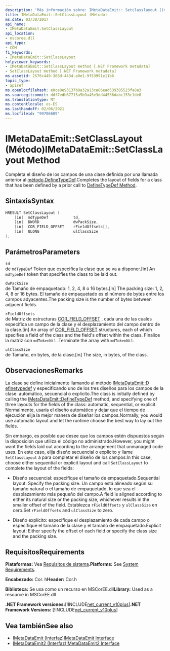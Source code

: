 ```yaml
---
description: 'Más información sobre: IMetaDataEmit:: Setclasslayout ((método)'
title: IMetaDataEmit::SetClassLayout (Método)
ms.date: 03/30/2017
api_name:
- IMetaDataEmit.SetClassLayout
api_location:
- mscoree.dll
api_type:
- COM
f1_keywords:
- IMetaDataEmit::SetClassLayout
helpviewer_keywords:
- IMetaDataEmit::SetClassLayout method [.NET Framework metadata]
- SetClassLayout method [.NET Framework metadata]
ms.assetid: 2576c449-388d-4434-a0e1-9f53991e11b6
topic_type:
- apiref
ms.openlocfilehash: e0ce8e93137b9a32a13ca86ead539385523fa8a3
ms.sourcegitcommit: ddf7edb67715a5b9a45e3dd44536dabc153c1de0
ms.translationtype: MT
ms.contentlocale: es-ES
ms.lasthandoff: 02/06/2021
ms.locfileid: "99706609"
---
```

# <a name="imetadataemitsetclasslayout-method"></a><span data-ttu-id="e80c4-103">IMetaDataEmit::SetClassLayout (Método)</span><span class="sxs-lookup"><span data-stu-id="e80c4-103">IMetaDataEmit::SetClassLayout Method</span></span>

<span data-ttu-id="e80c4-104">Completa el diseño de los campos de una clase definida por una llamada anterior al [método DefineTypeDef](imetadataemit-definetypedef-method.md).</span><span class="sxs-lookup"><span data-stu-id="e80c4-104">Completes the layout of fields for a class that has been defined by a prior call to [DefineTypeDef Method](imetadataemit-definetypedef-method.md).</span></span>  
  
## <a name="syntax"></a><span data-ttu-id="e80c4-105">Sintaxis</span><span class="sxs-lookup"><span data-stu-id="e80c4-105">Syntax</span></span>  
  
```cpp  
HRESULT SetClassLayout (  
    [in]  mdTypeDef           td,
    [in]  DWORD               dwPackSize,
    [in]  COR_FIELD_OFFSET    rFieldOffsets[],
    [in]  ULONG               ulClassSize
);  
```  
  
## <a name="parameters"></a><span data-ttu-id="e80c4-106">Parámetros</span><span class="sxs-lookup"><span data-stu-id="e80c4-106">Parameters</span></span>  

 `td`  
 <span data-ttu-id="e80c4-107">de `mdTypeDef` Token que especifica la clase que se va a disponer.</span><span class="sxs-lookup"><span data-stu-id="e80c4-107">[in] An `mdTypeDef` token that specifies the class to be laid out.</span></span>  
  
 `dwPackSize`  
 <span data-ttu-id="e80c4-108">de Tamaño de empaquetado: 1, 2, 4, 8 o 16 bytes.</span><span class="sxs-lookup"><span data-stu-id="e80c4-108">[in] The packing size: 1, 2, 4, 8 or 16 bytes.</span></span> <span data-ttu-id="e80c4-109">El tamaño de empaquetado es el número de bytes entre los campos adyacentes.</span><span class="sxs-lookup"><span data-stu-id="e80c4-109">The packing size is the number of bytes between adjacent fields.</span></span>  
  
 `rFieldOffsets`  
 <span data-ttu-id="e80c4-110">de Matriz de estructuras [COR_FIELD_OFFSET](cor-field-offset-structure.md) , cada una de las cuales especifica un campo de la clase y el desplazamiento del campo dentro de la clase.</span><span class="sxs-lookup"><span data-stu-id="e80c4-110">[in] An array of [COR_FIELD_OFFSET](cor-field-offset-structure.md) structures, each of which specifies a field of the class and the field's offset within the class.</span></span> <span data-ttu-id="e80c4-111">Finalice la matriz con `mdTokenNil` .</span><span class="sxs-lookup"><span data-stu-id="e80c4-111">Terminate the array with `mdTokenNil`.</span></span>  
  
 `ulClassSize`  
 <span data-ttu-id="e80c4-112">de Tamaño, en bytes, de la clase.</span><span class="sxs-lookup"><span data-stu-id="e80c4-112">[in] The size, in bytes, of the class.</span></span>  
  
## <a name="remarks"></a><span data-ttu-id="e80c4-113">Observaciones</span><span class="sxs-lookup"><span data-stu-id="e80c4-113">Remarks</span></span>  

 <span data-ttu-id="e80c4-114">La clase se define inicialmente llamando al método [IMetaDataEmit::D efinetypedef](imetadataemit-definetypedef-method.md) y especificando uno de los tres diseños para los campos de la clase: automático, secuencial o explícito.</span><span class="sxs-lookup"><span data-stu-id="e80c4-114">The class is initially defined by calling the [IMetaDataEmit::DefineTypeDef](imetadataemit-definetypedef-method.md) method, and specifying one of three layouts for the fields of the class: automatic, sequential, or explicit.</span></span> <span data-ttu-id="e80c4-115">Normalmente, usaría el diseño automático y dejar que el tiempo de ejecución elija la mejor manera de diseñar los campos.</span><span class="sxs-lookup"><span data-stu-id="e80c4-115">Normally, you would use automatic layout and let the runtime choose the best way to lay out the fields.</span></span>  
  
 <span data-ttu-id="e80c4-116">Sin embargo, es posible que desee que los campos estén dispuestos según la disposición que utiliza el código no administrado.</span><span class="sxs-lookup"><span data-stu-id="e80c4-116">However, you might want the fields laid out according to the arrangement that unmanaged code uses.</span></span> <span data-ttu-id="e80c4-117">En este caso, elija diseño secuencial o explícito y llame `SetClassLayout` a para completar el diseño de los campos:</span><span class="sxs-lookup"><span data-stu-id="e80c4-117">In this case, choose either sequential or explicit layout and call `SetClassLayout` to complete the layout of the fields:</span></span>  
  
- <span data-ttu-id="e80c4-118">Diseño secuencial: especifique el tamaño de empaquetado.</span><span class="sxs-lookup"><span data-stu-id="e80c4-118">Sequential layout: Specify the packing size.</span></span> <span data-ttu-id="e80c4-119">Un campo está alineado según su tamaño natural o el tamaño de empaquetado, lo que sea el desplazamiento más pequeño del campo.</span><span class="sxs-lookup"><span data-stu-id="e80c4-119">A field is aligned according to either its natural size or the packing size, whichever results in the smaller offset of the field.</span></span> <span data-ttu-id="e80c4-120">Establezca `rFieldOffsets` y `ulClassSize` en cero.</span><span class="sxs-lookup"><span data-stu-id="e80c4-120">Set `rFieldOffsets` and `ulClassSize` to zero.</span></span>  
  
- <span data-ttu-id="e80c4-121">Diseño explícito: especifique el desplazamiento de cada campo o especifique el tamaño de la clase y el tamaño de empaquetado.</span><span class="sxs-lookup"><span data-stu-id="e80c4-121">Explicit layout: Either specify the offset of each field or specify the class size and the packing size.</span></span>  
  
## <a name="requirements"></a><span data-ttu-id="e80c4-122">Requisitos</span><span class="sxs-lookup"><span data-stu-id="e80c4-122">Requirements</span></span>  

 <span data-ttu-id="e80c4-123">**Plataformas:** Vea [Requisitos de sistema](../../get-started/system-requirements.md).</span><span class="sxs-lookup"><span data-stu-id="e80c4-123">**Platforms:** See [System Requirements](../../get-started/system-requirements.md).</span></span>  
  
 <span data-ttu-id="e80c4-124">**Encabezado:** Cor. h</span><span class="sxs-lookup"><span data-stu-id="e80c4-124">**Header:** Cor.h</span></span>  
  
 <span data-ttu-id="e80c4-125">**Biblioteca:** Se usa como un recurso en MSCorEE.dll</span><span class="sxs-lookup"><span data-stu-id="e80c4-125">**Library:** Used as a resource in MSCorEE.dll</span></span>  
  
 <span data-ttu-id="e80c4-126">**.NET Framework versiones:**[!INCLUDE[net_current_v10plus](../../../../includes/net-current-v10plus-md.md)]</span><span class="sxs-lookup"><span data-stu-id="e80c4-126">**.NET Framework Versions:** [!INCLUDE[net_current_v10plus](../../../../includes/net-current-v10plus-md.md)]</span></span>  
  
## <a name="see-also"></a><span data-ttu-id="e80c4-127">Vea también</span><span class="sxs-lookup"><span data-stu-id="e80c4-127">See also</span></span>

- [<span data-ttu-id="e80c4-128">IMetaDataEmit (Interfaz)</span><span class="sxs-lookup"><span data-stu-id="e80c4-128">IMetaDataEmit Interface</span></span>](imetadataemit-interface.md)
- [<span data-ttu-id="e80c4-129">IMetaDataEmit2 (Interfaz)</span><span class="sxs-lookup"><span data-stu-id="e80c4-129">IMetaDataEmit2 Interface</span></span>](imetadataemit2-interface.md)
